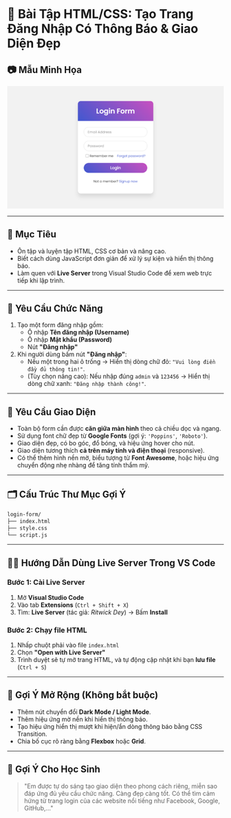 # 📝 Bài Tập HTML/CSS: Tạo Trang Đăng Nhập Có Thông Báo & Giao Diện Đẹp

## 📷 Mẫu Minh Họa

![Login Form Example](./example-form-login.png)

---

## 🎯 Mục Tiêu
- Ôn tập và luyện tập HTML, CSS cơ bản và nâng cao.
- Biết cách dùng JavaScript đơn giản để xử lý sự kiện và hiển thị thông báo.
- Làm quen với **Live Server** trong Visual Studio Code để xem web trực tiếp khi lập trình.

---

## 📌 Yêu Cầu Chức Năng

1. Tạo một form đăng nhập gồm:
   - Ô nhập **Tên đăng nhập (Username)**
   - Ô nhập **Mật khẩu (Password)**
   - Nút **"Đăng nhập"**
2. Khi người dùng bấm nút **"Đăng nhập"**:
   - Nếu một trong hai ô trống → Hiển thị dòng chữ đỏ: `"Vui lòng điền đầy đủ thông tin!"`.
   - (Tùy chọn nâng cao): Nếu nhập đúng `admin` và `123456` → Hiển thị dòng chữ xanh: `"Đăng nhập thành công!"`.

---

## 🎨 Yêu Cầu Giao Diện

- Toàn bộ form cần được **căn giữa màn hình** theo cả chiều dọc và ngang.
- Sử dụng font chữ đẹp từ **Google Fonts** (gợi ý: `'Poppins'`, `'Roboto'`).
- Giao diện đẹp, có bo góc, đổ bóng, và hiệu ứng hover cho nút.
- Giao diện tương thích **cả trên máy tính và điện thoại** (responsive).
- Có thể thêm hình nền mờ, biểu tượng từ **Font Awesome**, hoặc hiệu ứng chuyển động nhẹ nhàng để tăng tính thẩm mỹ.

---

## 🗂 Cấu Trúc Thư Mục Gợi Ý

```
login-form/
├── index.html
├── style.css
└── script.js
```

---

## 🧑‍🏫 Hướng Dẫn Dùng Live Server Trong VS Code

### Bước 1: Cài Live Server
1. Mở **Visual Studio Code**
2. Vào tab **Extensions** (`Ctrl + Shift + X`)
3. Tìm: **Live Server** (tác giả: *Ritwick Dey*) → Bấm **Install**

### Bước 2: Chạy file HTML
1. Nhấp chuột phải vào file `index.html`
2. Chọn **"Open with Live Server"**
3. Trình duyệt sẽ tự mở trang HTML, và tự động cập nhật khi bạn **lưu file** (`Ctrl + S`)

---

## 🌟 Gợi Ý Mở Rộng (Không bắt buộc)

- Thêm nút chuyển đổi **Dark Mode / Light Mode**.
- Thêm hiệu ứng mờ nền khi hiển thị thông báo.
- Tạo hiệu ứng hiển thị mượt khi hiện/ẩn dòng thông báo bằng CSS Transition.
- Chia bố cục rõ ràng bằng **Flexbox** hoặc **Grid**.

---

## 🎁 Gợi Ý Cho Học Sinh

> "Em được tự do sáng tạo giao diện theo phong cách riêng, miễn sao đáp ứng đủ yêu cầu chức năng. Càng đẹp càng tốt. Có thể tìm cảm hứng từ trang login của các website nổi tiếng như Facebook, Google, GitHub,..."
